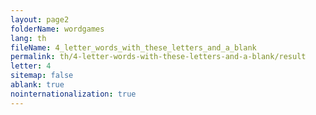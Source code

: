 ```yaml
---
layout: page2
folderName: wordgames
lang: th
fileName: 4_letter_words_with_these_letters_and_a_blank
permalink: th/4-letter-words-with-these-letters-and-a-blank/result
letter: 4
sitemap: false
ablank: true
nointernationalization: true
---
```

